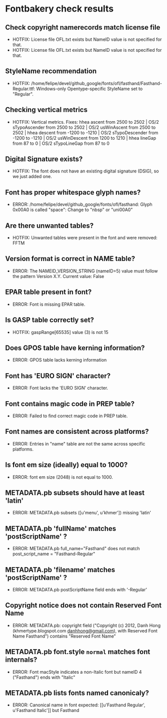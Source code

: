 # Fontbakery check results
## Check copyright namerecords match license file
* HOTFIX: License file OFL.txt exists but NameID value is not specified for that.
* HOTFIX: License file OFL.txt exists but NameID value is not specified for that.

## StyleName recommendation
* HOTFIX: /home/felipe/devel/github_google/fonts/ofl/fasthand/Fasthand-Regular.ttf: Windows-only Opentype-specific StyleName set to "Regular".

## Checking vertical metrics
* HOTFIX: Vertical metrics. Fixes: hhea ascent from 2500 to 2502 | OS/2 sTypoAscender from 2500 to 2502 | OS/2 usWinAscent from 2500 to 2502 | hhea descent from -1200 to -1210 | OS/2 sTypoDescender from -1200 to -1210 | OS/2 usWinDescent from 1200 to 1210 | hhea lineGap from 87 to 0 | OS/2 sTypoLineGap from 87 to 0

## Digital Signature exists?
* HOTFIX: The font does not have an existing digital signature (DSIG), so we just added one.

## Font has **proper** whitespace glyph names?
* ERROR: /home/felipe/devel/github_google/fonts/ofl/fasthand: Glyph 0x00A0 is called "space": Change to "nbsp" or "uni00A0"

## Are there unwanted tables?
* HOTFIX: Unwanted tables were present in the font and were removed: FFTM

## Version format is correct in NAME table?
* ERROR: The NAMEID_VERSION_STRING (nameID=5) value must follow the pattern Version X.Y. Current value: False

## EPAR table present in font?
* ERROR: Font is missing EPAR table.

## Is GASP table correctly set?
* HOTFIX: gaspRange[65535] value (3) is not 15

## Does GPOS table have kerning information?
* ERROR: GPOS table lacks kerning information

## Font has 'EURO SIGN' character?
* ERROR: Font lacks the 'EURO SIGN' character.

## Font contains magic code in PREP table?
* ERROR: Failed to find correct magic code in PREP table.

## Font names are consistent across platforms?
* ERROR: Entries in "name" table are not the same across specific platforms.

## Is font em size (ideally) equal to 1000?
* ERROR: font em size (2048) is not equal to 1000.

## METADATA.pb subsets should have at least 'latin'
* ERROR: METADATA.pb subsets ([u'menu', u'khmer']) missing 'latin'

## METADATA.pb 'fullName' matches 'postScriptName' ?
* ERROR: METADATA.pb full_name="Fasthand" does not match post_script_name = "Fasthand-Regular"

## METADATA.pb 'filename' matches 'postScriptName' ?
* ERROR: METADATA.pb postScriptName field ends with '-Regular'

## Copyright notice does not contain Reserved Font Name
* ERROR: METADATA.pb: copyright field ("Copyright (c) 2012, Danh Hong (khmertype.blogspot.com danhhong@gmail.com), with Reserved Font Name Fasthand") contains "Reserved Font Name"

## METADATA.pb font.style `normal` matches font internals?
* ERROR: Font macStyle indicates a non-Italic font but nameID 4 ("Fasthand") ends with "Italic"

## METADATA.pb lists fonts named canonicaly?
* ERROR: Canonical name in font expected: [[u'Fasthand Regular', u'Fasthand Italic']] but Fasthand

